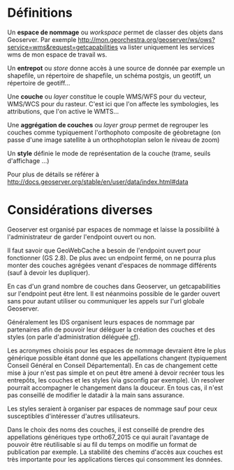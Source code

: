 # Définitions

Un **espace de nommage** ou *workspace* permet de classer des objets dans Geoserver. Par exemple http://mon.georchestra.org/geoserver/ws/ows?service=wms&request=getcapabilities va lister uniquement les services wms de mon espace de travail ws.

Un **entrepot** ou *store* donne accès à une source de donnée par exemple un shapefile, un répertoire de shapefile, un schéma postgis, un geotiff, un répertoire de geotiff...

Une **couche** ou *layer* constitue le couple WMS/WFS pour du vecteur, WMS/WCS pour du rasteur. C'est ici que l'on affecte les symbologies, les attributions, que l'on active le WMTS...

Une **aggrégation de couches** ou *layer group* permet de regrouper les couches comme typiquement l'orthophoto composite de géobretagne (on passe d'une image satellite à un orthophotoplan selon le niveau de zoom)

Un **style** définie le mode de représentation de la couche (trame, seuils d'affichage ...)

Pour plus de détails se référer à http://docs.geoserver.org/stable/en/user/data/index.html#data

# Considérations diverses

Geoserver est organisé par espaces de nommage et laisse la possibilité à l'administrateur de garder l'endpoint ouvert ou non.

Il faut savoir que GeoWebCache a besoin de l'endpoint ouvert pour fonctionner (GS 2.8). De plus avec un endpoint fermé, on ne pourra plus monter des couches agrégées venant d'espaces de nommage différents (sauf à devoir les dupliquer).

En cas d'un grand nombre de couches dans Geoserver, un getcapabilities sur l'endpoint peut être lent. Il est néanmoins possible de le garder ouvert sans pour autant utiliser ou communiquer les appels sur l'url globale Geoserver.

Généralement les IDS organisent leurs espaces de nommage par partenaires afin de pouvoir leur déléguer la création des couches et des styles (on parle d'administration déléguée [cf](02_geoserver/04_layer_security.md)).

Les acronymes choisis pour les espaces de nommage devraient être le plus générique possible étant donné que les appellations changent (typiquement Conseil Général en Conseil Départemental). En cas de changement cette mise à jour n'est pas simple et on peut être amené à devoir recréer tous les entrepôts, les couches et les styles (via gsconfig par exemple). Un resolver pourrait accompagner le changement dans la douceur. En tous cas, il n'est pas conseillé de modifier le datadir à la main sans assurance.

Les styles seraient à organiser par espaces de nommage sauf pour ceux susceptibles d'intéresser d'autres utilisateurs.

Dans le choix des noms des couches, il est conseillé de prendre des appellations génériques type ortho67_2015 ce qui aurait l'avantage de pouvoir être réutilisable si au fil du temps on modifie un format de publication par exemple. La stabilité des chemins d'accès aux couches est très importante pour les applications tierces qui consomment les données.
